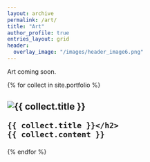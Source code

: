 ```yaml
---
layout: archive
permalink: /art/
title: "Art"
author_profile: true
entries_layout: grid
header:
  overlay_image: "/images/header_image6.png"
---
```


Art coming soon.



{% for collect in site.portfolio %}
  <div class="collection">
    <h2><img src="{{ site.url }}{{site.baseurl }}/{{collect.image_path}}" alt="{{ collect.title }}" />  

    {{ collect.title }}</h2>
    {{ collect.content }}
  </div>
{% endfor %}
